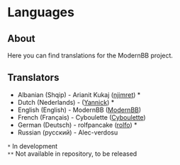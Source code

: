 Languages
==========

## About
Here you can find translations for the ModernBB project.

## Translators
- Albanian (Shqip) - Arianit Kukaj ([njimret](http://modernbb.be/forum/profile.php?id=1908)) *
- Dutch (Nederlands) - ([Yannick](http://modernbb.be/forum/profile.php?id=2)) *
- English (English) - ModernBB ([ModernBB](http://modernbb.be))
- French (Français) - Cyboulette ([Cyboulette](http://modernbb.be/forum/profile.php?id=2813))
- German (Deutsch) - rolfpancake ([rolfo](http://modernbb.be/forum/profile.php?id=2899)) *
- Russian (русский) - Alec-verdosu

`*` In development<br />
`**` Not available in repository, to be released
